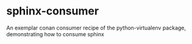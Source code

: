 # sphinx-consumer
An exemplar conan consumer recipe of the python-virtualenv package, demonstrating how to consume sphinx
